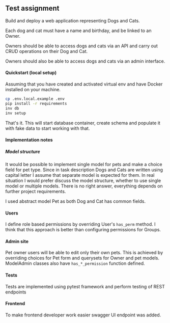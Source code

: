 ## Test assignment
Build and deploy a web application representing Dogs and Cats. 

Each dog and cat must have a name and birthday, and be linked to an Owner.

Owners should be able to access dogs and cats via an API and carry out CRUD operations on their Dog and Cat.

Owners should also be able to access dogs and cats via an admin interface.

#### Quickstart (local setup)
Assuming that you have created and activated virtual env and have Docker installed on
your machine.
```bash
cp .env.local.example .env
pip install -r requirements
inv db
inv setup
```
That's it. This will start database container, create schema and populate it with fake 
data to start working with that.

#### Implementation notes

##### Model structure
It would be possible to implement single model for pets and make a choice field for pet type.
Since in task description Dogs and Cats are written using capital letter I assume that
separate model is expected for them. In real situation I would prefer discuss
the model structure, whether to use single model or multiple models. There is no right 
answer, everything depends on further project requirements.

I used abstract model Pet as both Dog and Cat has common fields.

#### Users
I define role based permissions by overriding User's `has_perm` method. I think that 
this approach is better than configuring permissions for Groups. 


#### Admin site
Pet owner users will be able to edit only their own pets. This is achieved by overriding
choices for Pet form and querysets for Owner and pet models.
ModelAdmin classes also have `has_*_permission` function defined.


#### Tests
Tests are implemented using pytest framework and perform testing of REST endpoints

#### Frontend
To make frontend developer work easier swagger UI endpoint was added.
